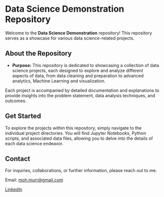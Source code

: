 # Data Science Demonstration Repository

Welcome to the **Data Science Demonstration** repository! This repository serves as a showcase for various data science-related projects.

## About the Repository

- **Purpose:** This repository is dedicated to showcasing a collection of data science projects, each designed to explore and analyze different aspects of data, from data cleaning and preparation to advanced analytics, Machine Learning and visualization.

Each project is accompanied by detailed documentation and explanations to provide insights into the problem statement, data analysis techniques, and outcomes.


## Get Started

To explore the projects within this repository, simply navigate to the individual project directories. You will find Jupyter Notebooks, Python scripts, and associated data files, allowing you to delve into the details of each data science endeavor.

## Contact

For inquiries, collaborations, or further information, please reach out to me.

Email: moh.murr@gmail.com

[LinkedIn](https://www.linkedin.com/in/muhammed-moharrami/)

